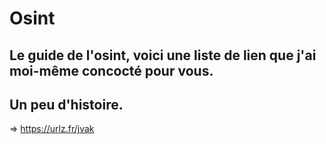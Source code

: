 # Osint
## Le guide de l'osint, voici une liste de lien que j'ai moi-même concocté pour vous.

Un peu d'histoire.
------------------

=> https://urlz.fr/jvak


